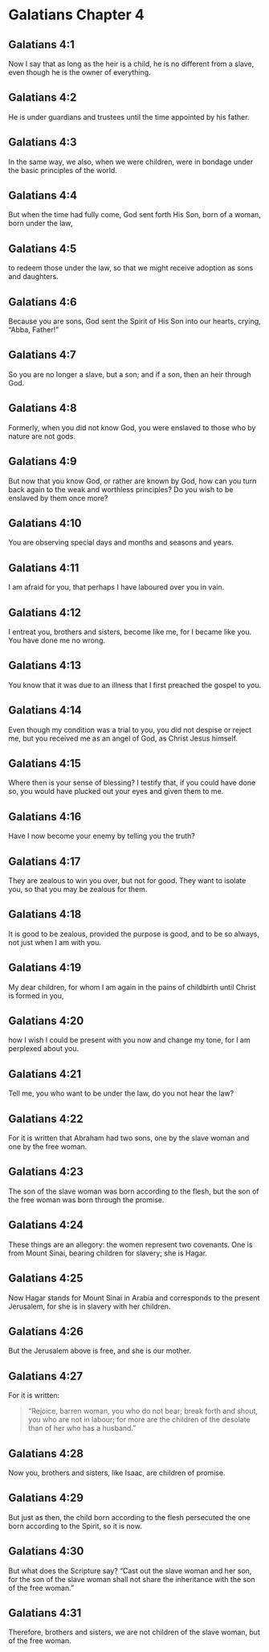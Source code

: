 # Galatians Chapter 4

## Galatians 4:1

Now I say that as long as the heir is a child, he is no different from a slave, even though he is the owner of everything.

## Galatians 4:2

He is under guardians and trustees until the time appointed by his father.

## Galatians 4:3

In the same way, we also, when we were children, were in bondage under the basic principles of the world.

## Galatians 4:4

But when the time had fully come, God sent forth His Son, born of a woman, born under the law,

## Galatians 4:5

to redeem those under the law, so that we might receive adoption as sons and daughters.

## Galatians 4:6

Because you are sons, God sent the Spirit of His Son into our hearts, crying, “Abba, Father!”

## Galatians 4:7

So you are no longer a slave, but a son; and if a son, then an heir through God.

## Galatians 4:8

Formerly, when you did not know God, you were enslaved to those who by nature are not gods.

## Galatians 4:9

But now that you know God, or rather are known by God, how can you turn back again to the weak and worthless principles? Do you wish to be enslaved by them once more?

## Galatians 4:10

You are observing special days and months and seasons and years.

## Galatians 4:11

I am afraid for you, that perhaps I have laboured over you in vain.

## Galatians 4:12

I entreat you, brothers and sisters, become like me, for I became like you. You have done me no wrong.

## Galatians 4:13

You know that it was due to an illness that I first preached the gospel to you.

## Galatians 4:14

Even though my condition was a trial to you, you did not despise or reject me, but you received me as an angel of God, as Christ Jesus himself.

## Galatians 4:15

Where then is your sense of blessing? I testify that, if you could have done so, you would have plucked out your eyes and given them to me.

## Galatians 4:16

Have I now become your enemy by telling you the truth?

## Galatians 4:17

They are zealous to win you over, but not for good. They want to isolate you, so that you may be zealous for them.

## Galatians 4:18

It is good to be zealous, provided the purpose is good, and to be so always, not just when I am with you.

## Galatians 4:19

My dear children, for whom I am again in the pains of childbirth until Christ is formed in you,

## Galatians 4:20

how I wish I could be present with you now and change my tone, for I am perplexed about you.

## Galatians 4:21

Tell me, you who want to be under the law, do you not hear the law?

## Galatians 4:22

For it is written that Abraham had two sons, one by the slave woman and one by the free woman.

## Galatians 4:23

The son of the slave woman was born according to the flesh, but the son of the free woman was born through the promise.

## Galatians 4:24

These things are an allegory: the women represent two covenants. One is from Mount Sinai, bearing children for slavery; she is Hagar.

## Galatians 4:25

Now Hagar stands for Mount Sinai in Arabia and corresponds to the present Jerusalem, for she is in slavery with her children.

## Galatians 4:26

But the Jerusalem above is free, and she is our mother.

## Galatians 4:27

For it is written:

> “Rejoice, barren woman, you who do not bear;
> break forth and shout, you who are not in labour;
> for more are the children of the desolate
> than of her who has a husband.”

## Galatians 4:28

Now you, brothers and sisters, like Isaac, are children of promise.

## Galatians 4:29

But just as then, the child born according to the flesh persecuted the one born according to the Spirit, so it is now.

## Galatians 4:30

But what does the Scripture say? “Cast out the slave woman and her son, for the son of the slave woman shall not share the inheritance with the son of the free woman.”

## Galatians 4:31

Therefore, brothers and sisters, we are not children of the slave woman, but of the free woman.
